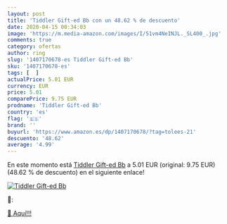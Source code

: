 ```yaml
---
layout: post
title: 'Tiddler Gift-ed Bb con un 48.62 % de descuento'
date: 2020-04-15 00:34:03
image: 'https://m.media-amazon.com/images/I/51vm4NeINJL._SL400_.jpg'
comments: true
category: ofertas
author: ring
slug: '1407170678-es Tiddler Gift-ed Bb'
sku: '1407170678-es'
tags: [  ]
actualPrice: 5.01 EUR
currency: EUR
price: 5.01
comparePrice: 9.75 EUR
prodname: 'Tiddler Gift-ed Bb'
country: 'es'
flag: '🇪🇸'
brand: ''
buyurl: 'https://www.amazon.es/dp/1407170678/?tag=tolees-21'
descuento: '48.62'
average: '4.99'
---
```


En este momento está [Tiddler Gift-ed Bb](https://www.amazon.es/dp/1407170678/?tag=tolees-21) a 5.01 EUR (original: 9.75 EUR) (48.62 %  de descuento) en el siguiente enlace!

[![Tiddler Gift-ed Bb](https://m.media-amazon.com/images/I/51vm4NeINJL._SL400_.jpg)](https://www.amazon.es/dp/1407170678/?tag=tolees-21)

🔎:


[🛒 Aquí!!!](https://www.amazon.es/dp/1407170678/?tag=tolees-21)
